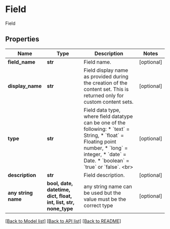 # Field

Field

## Properties
Name | Type | Description | Notes
------------ | ------------- | ------------- | -------------
**field_name** | **str** | Field name. | [optional] 
**display_name** | **str** | Field display name as provided during the creation of the content set. This is returned only for custom content sets. | [optional] 
**type** | **str** | Field data type, where field datatype can be one of the following: * &#x60;text&#x60;  &#x3D; String, * &#x60;float&#x60; &#x3D; Floating point number, * &#x60;long&#x60;  &#x3D; integer, * &#x60;date&#x60; &#x3D; Date. * &#x60;boolean&#x60; &#x3D; &#x60;true&#x60; or &#x60;false&#x60;.  &lt;br&gt;  | [optional] 
**description** | **str** | Field description. | [optional] 
**any string name** | **bool, date, datetime, dict, float, int, list, str, none_type** | any string name can be used but the value must be the correct type | [optional]

[[Back to Model list]](../README.md#documentation-for-models) [[Back to API list]](../README.md#documentation-for-api-endpoints) [[Back to README]](../README.md)


